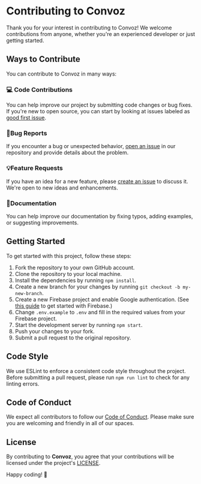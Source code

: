 # Contributing to Convoz

Thank you for your interest in contributing to Convoz! We welcome contributions from anyone, whether you're an experienced developer or just getting started.

## Ways to Contribute

You can contribute to Convoz in many ways:

### 💻 Code Contributions
You can help improve our project by submitting code changes or bug fixes. 
If you're new to open source, you can start by looking at issues labeled as [good first issue](https://github.com/IndieCoderMM/convoz-chat/labels/good%20first%20issue).

### 🐞Bug Reports 
If you encounter a bug or unexpected behavior, [open an issue](https://github.com/IndieCoderMM/convoz-chat/issues/new) in our repository and provide details about the problem.

### 💡Feature Requests
If you have an idea for a new feature, please [create an issue](https://github.com/IndieCoderMM/convoz-chat/issues/new) to discuss it. We're open to new ideas and enhancements.

### 📜Documentation
You can help improve our documentation by fixing typos, adding examples, or suggesting improvements.

## Getting Started

To get started with this project, follow these steps:

1. Fork the repository to your own GitHub account.
2. Clone the repository to your local machine.
3. Install the dependencies by running `npm install`.
4. Create a new branch for your changes by running `git checkout -b my-new-branch`.
5. Create a new Firebase project and enable Google authentication. (See [this guide](https://firebase.google.com/docs/web/setup) to get started with Firebase.)
6. Change `.env.example` to `.env` and fill in the required values from your Firebase project.
7. Start the development server by running `npm start`.
8. Push your changes to your fork.
9. Submit a pull request to the original repository.

## Code Style

We use ESLint to enforce a consistent code style throughout the project. 
Before submitting a pull request, please run `npm run lint` to check for any linting errors.

## Code of Conduct

We expect all contributors to follow our [Code of Conduct](./CODE_OF_CONDUCT.md). Please make sure you are welcoming and friendly in all of our spaces.

## License

By contributing to **Convoz**, you agree that your contributions will be licensed under the project's [LICENSE](./LICENSE).

Happy coding! 🎉
